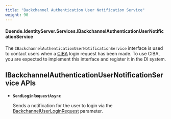 ```yaml
---
title: "Backchannel Authentication User Notification Service"
weight: 90
---
```


#### Duende.IdentityServer.Services.IBackchannelAuthenticationUserNotificationService

The `IBackchannelAuthenticationUserNotificationService` interface is used to contact users when a [CIBA](/identityserver/v7/ui/ciba) login request has been made.
To use CIBA, you are expected to implement this interface and register it in the DI system.

## IBackchannelAuthenticationUserNotificationService APIs

* **`SendLoginRequestAsync`**
    
    Sends a notification for the user to login via the [BackchannelUserLoginRequest](/identityserver/v7/reference/models/ciba_login_request) parameter.


